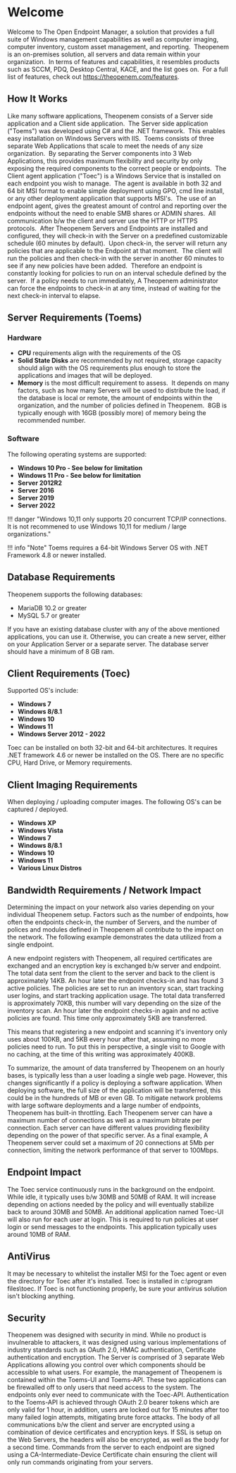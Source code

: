 # Welcome
Welcome to The Open Endpoint Manager, a solution that provides a full suite of Windows management capabilities as well as computer imaging, computer inventory, custom asset management, 
and reporting.  Theopenem is an on-premises solution, all servers and data remain within your organization.  In terms of features and capabilities, it resembles products 
such as SCCM, PDQ, Desktop Central, KACE, and the list goes on.  For a full list of features, check out https://theopenem.com/features.


## How It Works

Like many software applications, Theopenem consists of a Server side application and a Client side application.  The Server side application ("Toems") was developed using 
C# and the .NET framework.  This enables easy installation on Windows Servers with IIS.  Toems consists of three separate Web Applications that scale to meet the needs of 
any size organization.  By separating the Server components into 3 Web Applications, this provides maximum flexibility and security by only exposing the required components 
to the correct people or endpoints.  The Client agent application ("Toec") is a Windows Service that is installed on each endpoint you wish to manage.  The agent is available 
in both 32 and 64 bit MSI format to enable simple deployment using GPO, cmd line install, or any other deployment application that supports MSI's.  The use of an endpoint agent, 
gives the greatest amount of control and reporting over the endpoints without the need to enable SMB shares or ADMIN shares.  All communication b/w the client and server use the 
HTTP or HTTPS protocols.  After Theopenem Servers and Endpoints are installed and configured, they will check-in with the Server on a predefined customizable schedule (60 minutes 
by default).  Upon check-in, the server will return any policies that are applicable to the Endpoint at that moment.  The client will run the policies and then check-in with the 
server in another 60 minutes to see if any new policies have been added.  Therefore an endpoint is constantly looking for policies to run on an interval schedule defined by the server.  If a policy needs to run immediately, A Theopenem administrator can force the endpoints to check-in at any time, instead of waiting for the next check-in interval to elapse.


## Server Requirements (Toems)
### Hardware
- **CPU** requirements align with the requirements of the OS
- **Solid State Disks** are recommended by not required, storage capacity should align with the OS requirements plus enough to store the applications and images that will be deployed.
- **Memory** is the most difficult requirement to assess.  It depends on many factors, such as how many Servers will be used to distribute the load, if the database is local or remote, the amount of endpoints within the organization, and the number of policies defined in Theopenem.  8GB is typically enough with 16GB (possibly more) of memory being the recommended number.


### Software
The following operating systems are supported: 

- **Windows 10 Pro - See below for limitation**
- **Windows 11 Pro - See below for limitation**
- **Server 2012R2**
- **Server 2016**
- **Server 2019**
- **Server 2022**

!!! danger "Windows 10,11 only supports 20 concurrent TCP/IP connections.  It is not recommened to use Windows 10,11 for medium / large organizations."

!!! info "Note"
	Toems requires a 64-bit Windows Server OS with .NET Framework 4.8 or newer installed.

## Database Requirements
Theopenem supports the following databases:

- MariaDB 10.2 or greater
- MySQL 5.7 or greater

If you have an existing database cluster with any of the above mentioned applications, you can use it.  Otherwise, you can create a new server, 
either on your Application Server or a separate server.  The database server should have a minimum of 8 GB ram.

 
## Client Requirements (Toec)
Supported OS's include:

- **Windows 7**
- **Windows 8/8.1**
- **Windows 10**
- **Windows 11**
- **Windows Server 2012 - 2022**

Toec can be installed on both 32-bit and 64-bit architectures.  It requires .NET framework 4.6 or newer be installed on the OS.
There are no specific CPU, Hard Drive, or Memory requirements.

## Client Imaging Requirements
When deploying / uploading computer images.  The following OS's can be captured / deployed.

- **Windows XP**
- **Windows Vista**
- **Windows 7**
- **Windows 8/8.1**
- **Windows 10**
- **Windows 11**
- **Various Linux Distros**
 
## Bandwidth Requirements / Network Impact
Determining the impact on your network also varies depending on your individual Theopenem setup.  Factors such as the number of endpoints, how often the endpoints check-in, the number of Servers, and the number of polices and modules defined in Theopenem all contribute to the impact on the network.  The following example demonstrates the data utilized from a single endpoint.
 
A new endpoint registers with Theopenem, all required certificates are exchanged and an encryption key is exchanged b/w server and endpoint.  The total data sent from the client to the server and back to the client is approximately 14KB.
An hour later the endpoint checks-in and has found 3 active policies.  The policies are set to run an inventory scan, start tracking user logins, and start tracking application usage.  The total data transferred is approximately 70KB, this number will vary depending on the size of the inventory scan.
An hour later the endpoint checks-in again and no active policies are found.  This time only approximately 5KB are transferred.
 
This means that registering a new endpoint and scanning it's inventory only uses about 100KB, and 5KB every hour after that, assuming no more policies need to run.  To put this in perspective, a single visit to Google with no caching, at the time of this writing was approximately 400KB.
 
To summarize, the amount of data transferred by Theopenem on an hourly bases, is typically less than a user loading a single web page.  However, this changes significantly if a policy is deploying a software application.  When deploying software, the full size of the application will be transferred, this could be in the hundreds of MB or even GB.  To mitigate network problems with large software deployments and a large number of endpoints, Theopenem has built-in throttling.  Each Theopenem server can have a maximum number of connections as well as a maximum bitrate per connection.  Each server can have different values providing flexibility depending on the power of that specific server.  As a final example, A Theopenem server could set a maximum of 20 connections at 5Mb per connection, limiting the network performance of that server to 100Mbps.
 
## Endpoint Impact
The Toec service continuously runs in the background on the endpoint.  While idle, it typically uses b/w 30MB and 50MB of RAM.  It will increase depending on actions needed by the policy and will eventually stabilize back to around 30MB and 50MB.  An additional application named Toec-UI will also run for each user at login.  This is required to run policies at user login or send messages to the endpoints.  This application typically uses around 10MB of RAM.
 
## AntiVirus
It may be necessary to whitelist the installer MSI for the Toec agent or even the directory for Toec after it's installed.  Toec is installed in c:\program files\toec.  If Toec is not functioning properly, be sure your antivirus solution isn't blocking anything.
 
## Security
Theopenem was designed with security in mind.  While no product is invulnerable to attackers, it was designed using various implementations of industry standards such as OAuth 2.0, HMAC authentication, Certificate authentication and encryption.  The Server is comprised of 3 separate Web Applications allowing you control over which components should be accessible to what users.  For example, the management of Theopenem is contained within the Toems-UI and Toems-API.  These two applications can be firewalled off to only users that need access to the system.  The endpoints only ever need to communicate with the Toec-API.  Authentication to the Toems-API is achieved through OAuth 2.0 bearer tokens which are only valid for 1 hour, in addition, users are locked out for 15 minutes after too many failed login attempts, mitigating brute force attacks.  The body of all communications b/w the client and server are encrypted using a combination of device certificates and encryption keys.  If SSL is setup on the Web Servers, the headers will also be encrypted, as well as the body for a second time.  Commands from the server to each endpoint are signed using a CA-Intermediate-Device Certificate chain ensuring the client will only run commands originating from your servers.
 

